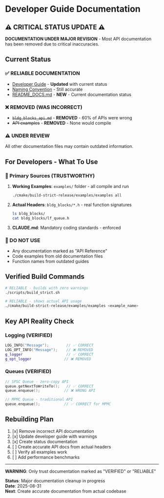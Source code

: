 # Developer Guide Documentation

## ⚠️ CRITICAL STATUS UPDATE ⚠️

**DOCUMENTATION UNDER MAJOR REVISION** - Most API documentation has been removed due to critical inaccuracies.

## Current Status

### ✅ RELIABLE DOCUMENTATION
- [Developer Guide](developer_guide.md) - **Updated** with current status
- [Naming Convention](naming_convention.md) - Still accurate
- [README_DOCS.md](README_DOCS.md) - **NEW** - Current documentation status

### ❌ REMOVED (WAS INCORRECT)
- ~~`bldg_blocks_api.md`~~ - **REMOVED** - 60% of APIs were wrong
- ~~API examples~~ - **REMOVED** - None would compile

### ⚠️ UNDER REVIEW
All other documentation files may contain outdated information.

## For Developers - What To Use

### 🎯 Primary Sources (TRUSTWORTHY)
1. **Working Examples**: `examples/` folder - all compile and run
   ```bash
   ./cmake/build-strict-release/examples/examples all
   ```

2. **Actual Headers**: `bldg_blocks/*.h` - real function signatures
   ```bash
   ls bldg_blocks/
   cat bldg_blocks/lf_queue.h
   ```

3. **CLAUDE.md**: Mandatory coding standards - enforced

### 🚫 DO NOT USE
- Any documentation marked as "API Reference" 
- Code examples from old documentation files
- Function names from outdated guides

## Verified Build Commands
```bash
# RELIABLE - builds with zero warnings
./scripts/build_strict.sh

# RELIABLE - shows actual API usage  
./cmake/build-strict-release/examples/examples <example_name>
```

## Key API Reality Check

### Logging (VERIFIED)
```cpp
LOG_INFO("Message");        // ✅ CORRECT
LOG_OPT_INFO("Message");    // ❌ REMOVED
g_logger                    // ✅ CORRECT  
g_opt_logger               // ❌ REMOVED
```

### Queues (VERIFIED)
```cpp
// SPSC Queue - zero-copy API
queue.getNextToWriteTo();   // ✅ CORRECT
queue.enqueue();           // ❌ WRONG API

// MPMC Queue - traditional API  
queue.enqueue();           // ✅ CORRECT for MPMC
```

## Rebuilding Plan
1. [x] Remove incorrect API documentation
2. [x] Update developer guide with warnings  
3. [x] Create status documentation
4. [ ] Create accurate API docs from actual headers
5. [ ] Verify all examples work
6. [ ] Add performance benchmarks

---

**WARNING**: Only trust documentation marked as "VERIFIED" or "RELIABLE"

**Status**: Major documentation cleanup in progress  
**Date**: 2025-08-31  
**Next**: Create accurate documentation from actual codebase